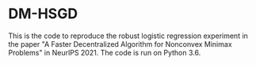 # DM-HSGD
This is the code to reproduce the robust logistic regression experiment in the paper "A Faster Decentralized Algorithm for Nonconvex Minimax Problems" in NeurIPS 2021. The code is run on Python 3.6. 
